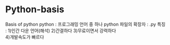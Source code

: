 # Python-basis
Basis of python
python : 프로그래밍 언어 중 하나
python 파일의 확장자 : .py
특징 : 1)인간 다운 언어(해석)
       2)간결하다
       3)무료이면서 강력하다              
       4)개발속도가 빠르다
